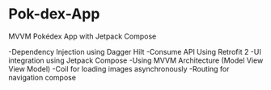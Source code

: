 # Pok-dex-App
MVVM Pokédex App with Jetpack Compose


-Dependency Injection using Dagger Hilt
-Consume API Using Retrofit 2
-UI integration using Jetpack Compose
-Using MVVM Architecture (Model View View Model)
-Coil for loading images asynchronously 
-Routing for navigation compose 
